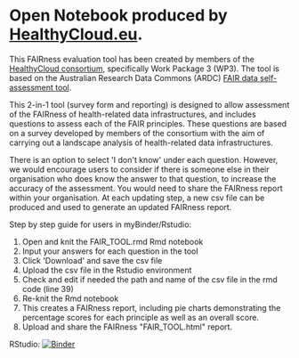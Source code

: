 # Open Notebook produced by [HealthyCloud.eu](https://healthycloud.eu).

This FAIRness evaluation tool has been created by members of the <A HREF="https://healthycloud.eu/" TARGET="_blank">HealthyCloud consortium</A>, specifically Work Package 3 (WP3). The tool is based on the Australian Research Data Commons (ARDC) <A HREF="https://ardc.edu.au/resources/aboutdata/fair-data/fair-self-assessment-tool/" TARGET=_blank>FAIR data self-assessment tool</A>.</p>

This 2-in-1 tool (survey form and reporting) is designed to allow assessment of the FAIRness of health-related data infrastructures, and includes questions to assess each of the FAIR principles. These questions are based on a survey developed by members of the consortium with the aim of carrying out a landscape analysis of health-related data infrastructures.

There is an option to select 'I don't know' under each question. However, we would encourage users to consider if there is someone else in their organisation who does know the answer to that question, to increase the accuracy of the assessment. You would need to share the FAIRness report within your organisation. At each updating step, a new csv file can be produced and used to generate an updated FAIRness report.

Step by step guide for users in myBinder/Rstudio:

1. Open and knit the FAIR_TOOL.rmd Rmd notebook
2. Input your answers for each question in the tool
3. Click 'Download' and save the csv file
4. Upload the csv file in the Rstudio environment
5. Check and edit if needed the path and name of the csv file in the rmd code (line 39)  
6. Re-knit the Rmd notebook
7. This creates a FAIRness report, including pie charts demonstrating the percentage scores for each principle as well as an overall score.
8. Upload and share the FAIRness "FAIR_TOOL.html" report.


RStudio: [![Binder](http://mybinder.org/badge_logo.svg)](https://ovh.mybinder.org/v2/gh/PderyckeSciensano/HEALHTYCLOUD/main?urlpath=rstudio)



